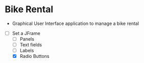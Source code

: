 # Bike Rental
- Graphical User Interface application to manage a bike rental 

- [ ] Set a JFrame
  - [ ] Panels
  - [ ] Text fields
  - [ ] Labels
  - [x] Radio Buttons

